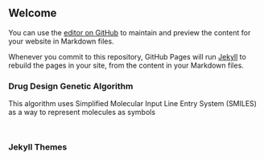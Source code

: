 ## Welcome

You can use the [editor on GitHub](https://github.com/Evamwanek/GAsmiles.py/edit/gh-pages/index.md) to maintain and preview the content for your website in Markdown files.

Whenever you commit to this repository, GitHub Pages will run [Jekyll](https://jekyllrb.com/) to rebuild the pages in your site, from the content in your Markdown files.

### Drug Design Genetic Algorithm 

This algorithm uses Simplified Molecular Input Line Entry System (SMILES) as a way to represent molecules as symbols

```


```



### Jekyll Themes
